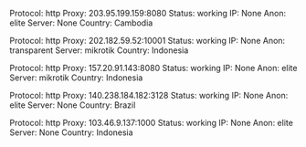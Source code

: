 Protocol: http
Proxy: 203.95.199.159:8080
Status: working
IP: None
Anon: elite
Server: None
Country: Cambodia

Protocol: http
Proxy: 202.182.59.52:10001
Status: working
IP: None
Anon: transparent
Server: mikrotik
Country: Indonesia

Protocol: http
Proxy: 157.20.91.143:8080
Status: working
IP: None
Anon: elite
Server: mikrotik
Country: Indonesia

Protocol: http
Proxy: 140.238.184.182:3128
Status: working
IP: None
Anon: elite
Server: None
Country: Brazil

Protocol: http
Proxy: 103.46.9.137:1000
Status: working
IP: None
Anon: elite
Server: None
Country: Indonesia

